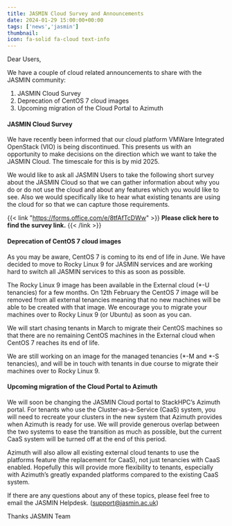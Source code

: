 ```yaml
---
title: JASMIN Cloud Survey and Announcements
date: 2024-01-29 15:00:00+00:00
tags: ['news','jasmin']
thumbnail: 
icon: fa-solid fa-cloud text-info
---
```


Dear Users,

We have a couple of cloud related announcements to share with the JASMIN community:

1. JASMIN Cloud Survey
2. Deprecation of CentOS 7 cloud images
3. Upcoming migration of the Cloud Portal to Azimuth

#### JASMIN Cloud Survey

We have recently been informed that our cloud platform VMWare Integrated OpenStack (VIO) is being discontinued. This presents us with an opportunity to make decisions on the direction which we want to take the JASMIN Cloud. The timescale for this is by mid 2025.

We would like to ask all JASMIN Users to take the following short survey about the JASMIN Cloud so that we can gather information about why you do or do not use the cloud and about any features which you would like to see. Also we would specifically like to hear what existing tenants are using the cloud for so that we can capture those requirements.

{{< link "https://forms.office.com/e/8tfAfTcDWw" >}} **Please click here to find the survey link.** {{< /link >}}

#### Deprecation of CentOS 7 cloud images

As you may be aware, CentOS 7 is coming to its end of life in June. We have decided to move to Rocky Linux 9 for JASMIN services and are working hard to switch all JASMIN services to this as soon as possible.

The Rocky Linux 9 image has been available in the External cloud (*-U tenancies) for a few months. On 12th February the CentOS 7 image will be removed from all external tenancies meaning that no new machines will be able to be created with that image. We encourage you to migrate your machines over to Rocky Linux 9 (or Ubuntu) as soon as you can.

We will start chasing tenants in March to migrate their CentOS machines so that there are no remaining CentOS machines in the External cloud when CentOS 7 reaches its end of life.

We are still working on an image for the managed tenancies (*-M and *-S tenancies), and will be in touch with tenants in due course to migrate their machines over to Rocky Linux 9.

#### Upcoming migration of the Cloud Portal to Azimuth

We will soon be changing the JASMIN Cloud portal to StackHPC’s Azimuth portal. For tenants who use the Cluster-as-a-Service (CaaS) system, you will need to recreate your clusters in the new system that Azimuth provides when Azimuth is ready for use. We will provide generous overlap between the two systems to ease the transition as much as possible, but the current CaaS system will be turned off at the end of this period.

Azimuth will also allow all existing external cloud tenants to use the platforms feature (the replacement for CaaS), not just tenancies with CaaS enabled. Hopefully this will provide more flexibility to tenants, especially with Azimuth’s greatly expanded platforms compared to the existing CaaS system.

If there are any questions about any of these topics, please feel free to email the JASMIN Helpdesk. (support@jasmin.ac.uk)

Thanks
JASMIN Team
